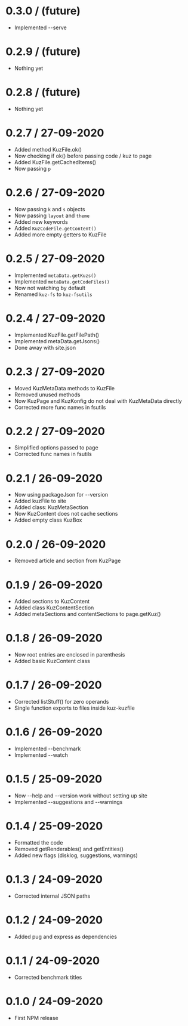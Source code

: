 
0.3.0 / (future)
====================
  * Implemented --serve


0.2.9 / (future)
====================
  * Nothing yet


0.2.8 / (future)
====================
  * Nothing yet


0.2.7 / 27-09-2020
====================
  * Added method KuzFile.ok()
  * Now checking if ok() before passing code / kuz to page
  * Added KuzFile.getCachedItems()
  * Now passing `p`


0.2.6 / 27-09-2020
====================
  * Now passing `k` and `s` objects
  * Now passing `layout` and `theme`
  * Added new keywords
  * Added `KuzCodeFile.getContent()`
  * Added more empty getters to KuzFile


0.2.5 / 27-09-2020
====================
  * Implemented `metaData.getKuzs()`
  * Implemented `metaData.getCodeFiles()`
  * Now not watching by default
  * Renamed `kuz-fs` to `kuz-fsutils`


0.2.4 / 27-09-2020
====================
  * Implemented KuzFile.getFilePath()
  * Implemented metaData.getJsons()
  * Done away with site.json


0.2.3 / 27-09-2020
====================
  * Moved KuzMetaData methods to KuzFile
  * Removed unused methods
  * Now KuzPage and KuzKonfig do not deal with KuzMetaData directly
  * Corrected more func names in fsutils


0.2.2 / 27-09-2020
====================
  * Simplified options passed to page
  * Corrected func names in fsutils


0.2.1 / 26-09-2020
====================
  * Now using packageJson for --version
  * Added kuzFile to site
  * Added class: KuzMetaSection
  * Now KuzContent does not cache sections
  * Added empty class KuzBox


0.2.0 / 26-09-2020
====================
  * Removed article and section from KuzPage


0.1.9 / 26-09-2020
====================
  * Added sections to KuzContent
  * Added class KuzContentSection
  * Added metaSections and contentSections to page.getKuz()


0.1.8 / 26-09-2020
====================
  * Now root entries are enclosed in parenthesis
  * Added basic KuzContent class


0.1.7 / 26-09-2020
====================
  * Corrected listStuff() for zero operands
  * Single function exports to files inside kuz-kuzfile


0.1.6 / 26-09-2020
====================
  * Implemented --benchmark
  * Implemented --watch


0.1.5 / 25-09-2020
====================
  * Now --help and --version work without setting up site
  * Implemented --suggestions and --warnings


0.1.4 / 25-09-2020
====================
  * Formatted the code
  * Removed getRenderables() and getEntities()
  * Added new flags (disklog, suggestions, warnings)


0.1.3 / 24-09-2020
====================
  * Corrected internal JSON paths


0.1.2 / 24-09-2020
====================
  * Added pug and express as dependencies


0.1.1 / 24-09-2020
====================
  * Corrected benchmark titles


0.1.0 / 24-09-2020
====================
  * First NPM release


